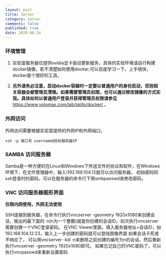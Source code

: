 ```yaml
---
layout: post
title: Server
category: server
comments: false
published: true
date: 2020-08-24
---
```


### 环境管理

1. 实验室服务器仅提供nvidia显卡驱动更新服务，具体的实验环境请自行构建docker镜像。若不清楚如何使用docker,可以百度学习一下，上手很快，docker是个很好的工具。

2. **另外请务必注意，启动docker容器时一定要以普通用户的身份启动，否则相关容器会被管理员清理。如果需要管理员权限，也可以通过修改镜像的方式实现。具体如何以普通用户登录并获得管理员权限请参见** https://www.yolomax.com/lab/skills/docker/ 。


### 外网访问

外网访问需要根据实验室提供的外网IP和外网端口。
``` shell
ssh -p 端口号 username@目标服务器IP
```

### SAMBA 访问服务器

Samba是一种方便的在Linux和Windows下传送文件的协议和软件，在WIndows环境下，在文件管理器中，输入\\192.168.104.12就可以访问服务器。 初始密码同ssh登录时的密码，可以在服务器的命令行下用smbpasswd来修改密码。


### VNC 访问服务器图形界面

**仅限内网使用，外网无法使用**

SSH连接到服务器，在命令行执行vncserver -geometry 1920x1080来创建会话，输出的最下面的 :n(n为一个整数)就是你创建的会话ID，初次执行vncserver需要创建一个VNC登录密码。
在VNC Viewer里面，填入服务器地址+会话ID，如192.168.104.12:23，输入上一步创建的密码就可以登陆图像界面
如果会话卡死或不响应了， 可以用vncserver -kill :n来删除之前创建的编号为n的会话，然后重新执行vncserver -geometry 1920x1080即可。
如果忘记自己的VNC密码了，可以执行vncpasswd来重新设置密码

